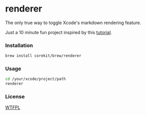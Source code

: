 # renderer

The only true way to toggle Xcode's markdown rendering feature.

Just a 10 minute fun project inspired by this [tutorial](http://danielinoa.com/xcode/2017/09/19/markdown-in-xcode9.html).


### Installation

```bash
brew install corekit/brew/renderer
```

### Usage

```bash
cd /your/xcode/project/path
renderer
```

### License

[WTFPL](LICENSE)
